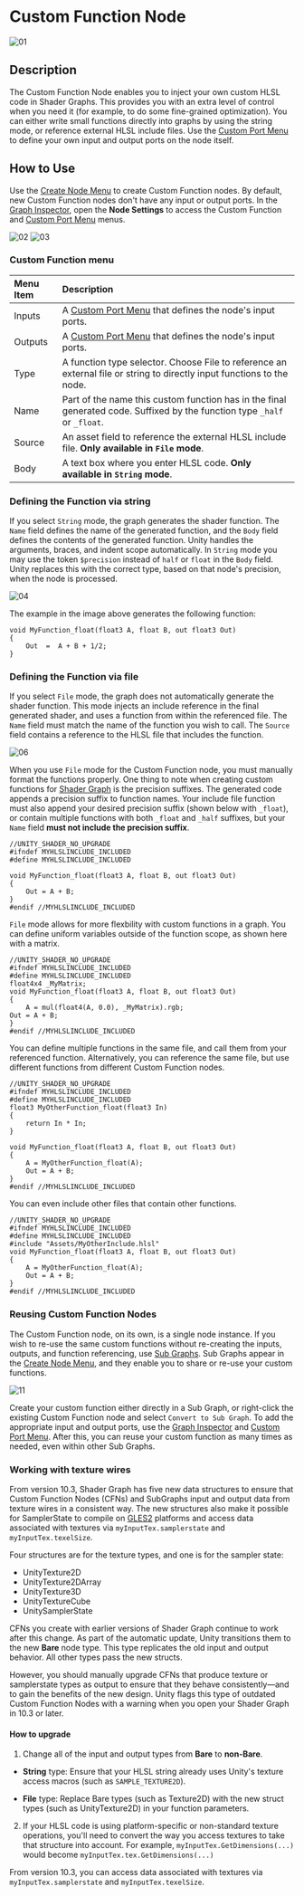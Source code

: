 # Custom Function Node

![01](images/Custom-Function-Node.png)

## Description

The Custom Function Node enables you to inject your own custom HLSL code in Shader Graphs. This provides you with an extra level of control when you need it (for example, to do some fine-grained optimization). You can either write small functions directly into graphs by using the string mode, or reference external HLSL include files. Use the [Custom Port Menu](Custom-Port-Menu.md) to define your own input and output ports on the node itself.

## How to Use

Use the [Create Node Menu](Create-Node-Menu.md) to create Custom Function nodes. By default, new Custom Function nodes don't have any input or output ports.
In the [Graph Inspector](Internal-Inspector.md), open the **Node Settings** to access the Custom Function and [Custom Port Menu](Custom-Port-Menu.md) menus.

![02](images/Custom-Function-Node-File.png) ![03](images/Custom-Function-Node-String.png)

### Custom Function menu

| Menu Item | Description |
|:----------|:------------|
| Inputs | A [Custom Port Menu](Custom-Port-Menu.md) that defines the node's input ports. |
| Outputs | A [Custom Port Menu](Custom-Port-Menu.md) that defines the node's input ports. |
| Type | A function type selector. Choose File to reference an external file or string to directly input functions to the node. |
| Name | Part of the name this custom function has in the final generated code. Suffixed by the function type ` _half ` or ` _float `. |
| Source | An asset field to reference the external HLSL include file. **Only available in `File` mode**. |
| Body | A text box where you enter HLSL code. **Only available in `String` mode**. |

### Defining the Function via string
If you select `String` mode, the graph generates the shader function. The `Name` field defines the name of the generated function, and the `Body` field defines the contents of the generated function. Unity handles the arguments, braces, and indent scope automatically. In `String` mode you may use the token `$precision` instead of `half` or `float` in the `Body` field. Unity replaces this with the correct type, based on that node's precision, when the node is processed.

![04](images/Custom-Function-Node-String-wFunction.png)

The example in the image above generates the following function:

```
void MyFunction_float(float3 A, float B, out float3 Out)
{
    Out  =  A + B + 1/2;
}
```

### Defining the Function via file

If you select `File` mode, the graph does not automatically generate the shader function. This mode injects an include reference in the final generated shader, and uses a function from within the referenced file. The `Name` field must match the name of the function you wish to call. The `Source` field contains a reference to the HLSL file that includes the function.

![06](images/Custom-Function-Node-File-wFunction.png)

When you use `File` mode for the Custom Function node, you must manually format the functions properly. One thing to note when creating custom functions for [Shader Graph](index.md) is the precision suffixes. The generated code appends a precision suffix to function names. Your include file function must also append your desired precision suffix (shown below with `_float`), or contain multiple functions with both `_float` and `_half` suffixes, but your `Name` field **must not include the precision suffix**.

```
//UNITY_SHADER_NO_UPGRADE
#ifndef MYHLSLINCLUDE_INCLUDED
#define MYHLSLINCLUDE_INCLUDED

void MyFunction_float(float3 A, float B, out float3 Out)
{
    Out = A + B;
}
#endif //MYHLSLINCLUDE_INCLUDED
```

`File` mode allows for more flexbility with custom functions in a graph. You can define uniform variables outside of the function scope, as shown here with a matrix.

```
//UNITY_SHADER_NO_UPGRADE
#ifndef MYHLSLINCLUDE_INCLUDED
#define MYHLSLINCLUDE_INCLUDED
float4x4 _MyMatrix;
void MyFunction_float(float3 A, float B, out float3 Out)
{
    A = mul(float4(A, 0.0), _MyMatrix).rgb;
Out = A + B;
}
#endif //MYHLSLINCLUDE_INCLUDED
```

You can define multiple functions in the same file, and call them from your referenced function. Alternatively, you can reference the same file, but use different functions from different Custom Function nodes.

```
//UNITY_SHADER_NO_UPGRADE
#ifndef MYHLSLINCLUDE_INCLUDED
#define MYHLSLINCLUDE_INCLUDED
float3 MyOtherFunction_float(float3 In)
{
    return In * In;
}

void MyFunction_float(float3 A, float B, out float3 Out)
{
    A = MyOtherFunction_float(A);
    Out = A + B;
}
#endif //MYHLSLINCLUDE_INCLUDED
```

You can even include other files that contain other functions.

```
//UNITY_SHADER_NO_UPGRADE
#ifndef MYHLSLINCLUDE_INCLUDED
#define MYHLSLINCLUDE_INCLUDED
#include "Assets/MyOtherInclude.hlsl"
void MyFunction_float(float3 A, float B, out float3 Out)
{
    A = MyOtherFunction_float(A);
    Out = A + B;
}
#endif //MYHLSLINCLUDE_INCLUDED
```

### Reusing Custom Function Nodes

The Custom Function node, on its own, is a single node instance. If you wish to re-use the same custom functions without re-creating the inputs, outputs, and function referencing, use [Sub Graphs](Sub-graph.md). Sub Graphs appear in the [Create Node Menu](Create-Node-Menu.md), and they enable you to share or re-use your custom functions.

![11](images/Custom-Function-Node-Subgraph.png)

Create your custom function either directly in a Sub Graph, or right-click the existing Custom Function node and select `Convert to Sub Graph`. To add the appropriate input and output ports, use the [Graph Inspector](Internal-Inspector.md) and [Custom Port Menu](Custom-Port-Menu.md). After this, you can reuse your custom function as many times as needed, even within other Sub Graphs.

### Working with texture wires

From version 10.3, Shader Graph has five new data structures to ensure that Custom Function Nodes (CFNs) and SubGraphs input and output data from texture wires in a consistent way. The new structures also make it possible for SamplerState to compile on [GLES2](https://en.wikipedia.org/wiki/OpenGL_ES#OpenGL_ES_2.0) platforms and  access data associated with textures via `myInputTex.samplerstate` and `myInputTex.texelSize`.

Four structures are for the texture types, and one is for the sampler state:

* UnityTexture2D
* UnityTexture2DArray
* UnityTexture3D
* UnityTextureCube
* UnitySamplerState

CFNs you create with earlier versions of Shader Graph continue to work after this change. As part of the automatic update, Unity transitions them to the new **Bare** node type. This type replicates the old input and output behavior. All other types pass the new structs.

However, you should manually upgrade CFNs that produce texture or samplerstate types as output to ensure that they behave consistently—and to gain the benefits of the new design. Unity flags this type of outdated Custom Function Nodes with a warning when you open your Shader Graph in 10.3 or later.

#### How to upgrade

1. Change all of the input and output types from **Bare** to **non-Bare**.<br/>

* **String** type: Ensure that your HLSL string already uses Unity's texture access macros (such as `SAMPLE_TEXTURE2D`).

* **File** type: Replace Bare types (such as Texture2D) with the new struct types (such as UnityTexture2D) in your function parameters.

2. If your HLSL code is using platform-specific or non-standard texture operations, you'll need to convert the way you access textures to take that structure into account. For example, `myInputTex.GetDimensions(...)` would become `myInputTex.tex.GetDimensions(...)`


From version 10.3, you can access data associated with textures via `myInputTex.samplerstate` and `myInputTex.texelSize`.
